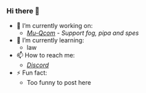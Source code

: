 ### Hi there 👋

- 🔭 I’m currently working on:
  - *[Mu-Qcom](https://github.com/Robotix22/Mu-Qcom) - Support fog, pipa and spes*
- 🌱 I’m currently learning:
  - law
- 📫 How to reach me:
  - *[Discord](https://discord.gg/Dx2QgMx7Sv)*
- ⚡ Fun fact:
  - Too funny to post here
